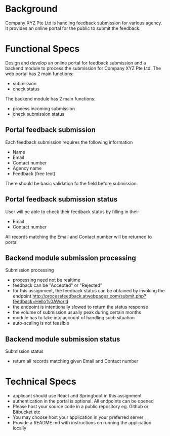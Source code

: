 # Background
Company XYZ Pte Ltd is handling feedback submission for various agency. It provides an online portal for the public to submit the feedback.

# Functional Specs
Design and develop an online portal for feedback submission and a backend module to process the submission for Company XYZ Pte Ltd.
The web portal has 2 main functions:
- submission
- check status

The backend module has 2 main functions:
- process incoming submission
- check submission status


## Portal feedback submission
Each feedback submission requires the following information
- Name
- Email
- Contact number
- Agency name
- Feedback (free text)

There should be basic validation fo the field before submission.

## Portal feedback submission status
User will be able to check their feedback status by filling in their
- Email
- Contact number

All records matching the Email and Contact number will be returned to portal

## Backend module submission processing
Submission processing
- processing need not be realtime
- feedback can be "Accepted" or "Rejected"
- for this assignment, the feedback status can be obtained by invoking the endpoint <http://processfeedback.atwebpages.com/submit.php?feedback=Hello%0AWorld>
- the endpoint is intentionally slowed to return the status response
- the volume of submission usually peak during certain months
- module has to take into account of handling such situation
- auto-scaling is not feasible

## Backend module submission status
Submission status
- return all records matching given Email and Contact number

# Technical Specs
- applicant should use React and Springboot in this assignment
- authentication in the portal is optional. All endpoints can be opened
- Please host your source code in a public repository eg. Github or Bitbucket etc
- You may choose host your application in your preferred server
- Provide a README.md with instructions on running the application locally
